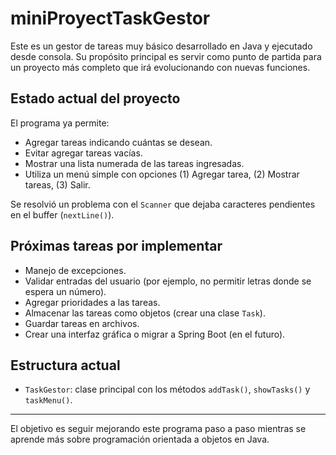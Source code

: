# miniProyectTaskGestor

Este es un gestor de tareas muy básico desarrollado en Java y ejecutado desde consola. Su propósito principal es servir como punto de partida para un proyecto más completo que irá evolucionando con nuevas funciones.

## Estado actual del proyecto

El programa ya permite:

- Agregar tareas indicando cuántas se desean.
- Evitar agregar tareas vacías.
- Mostrar una lista numerada de las tareas ingresadas.
- Utiliza un menú simple con opciones (1) Agregar tarea, (2) Mostrar tareas, (3) Salir.

Se resolvió un problema con el `Scanner` que dejaba caracteres pendientes en el buffer (`nextLine()`).

## Próximas tareas por implementar

- Manejo de excepciones.
- Validar entradas del usuario (por ejemplo, no permitir letras donde se espera un número).
- Agregar prioridades a las tareas.
- Almacenar las tareas como objetos (crear una clase `Task`).
- Guardar tareas en archivos.
- Crear una interfaz gráfica o migrar a Spring Boot (en el futuro).

## Estructura actual

- `TaskGestor`: clase principal con los métodos `addTask()`, `showTasks()` y `taskMenu()`.

---

El objetivo es seguir mejorando este programa paso a paso mientras se aprende más sobre programación orientada a objetos en Java.
